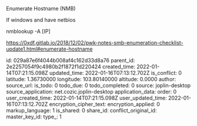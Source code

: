 Enumerate Hostname (NMB)

If windows and have netbios

nmblookup -A \[IP\]

https://0xdf.gitlab.io/2018/12/02/pwk-notes-smb-enumeration-checklist-update1.html#enumerate-hostname

id: 029a87e6f4044b008af4c162d33d8a76
parent_id: 2e2257054f9c4980b2f1872f1d220424
created_time: 2022-01-14T07:21:15.098Z
updated_time: 2022-01-16T07:13:12.702Z
is_conflict: 0
latitude: 1.36730000
longitude: 103.80140000
altitude: 0.0000
author: 
source_url: 
is_todo: 0
todo_due: 0
todo_completed: 0
source: joplin-desktop
source_application: net.cozic.joplin-desktop
application_data: 
order: 0
user_created_time: 2022-01-14T07:21:15.098Z
user_updated_time: 2022-01-16T07:13:12.702Z
encryption_cipher_text: 
encryption_applied: 0
markup_language: 1
is_shared: 0
share_id: 
conflict_original_id: 
master_key_id: 
type_: 1